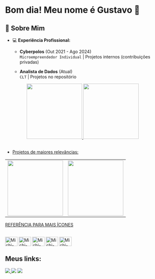 # Bom dia! Meu nome é Gustavo 👋

## 🚀 Sobre Mim

- 💻 **Experiência Profissional:**
  - **Cyberpolos** (Out 2021 - Ago 2024)  
    `Microempreendedor Individual` | Projetos internos (contribuições privadas)  
      
  - **Analista de Dados** (Atual)  
    `CLT` | Projetos no repositório 


<div align="center">
  <a href="https://github.com/gmichin">
  <img height="180em" src="https://github-readme-stats.vercel.app/api?username=gmichin&show_icons=true&theme=dark&include_all_commits=true&count_private=true" />
  <img height="180em" src="https://github-readme-stats.vercel.app/api/top-langs/?username=gmichin&layout=compact&langs_count=8&theme=dark"/>
</div>
</br>

- Projetos de maiores relevâncias:

<div align="center">
  <table>
    <tr>
      <td>
        <a href="https://github.com/gmichin/HEIMDALL">
          <img height="180em" src="https://github-readme-stats.vercel.app/api/pin/?username=gmichin&repo=HEIMDALL&theme=dark" />
        </a>
      </td>
      <td>
        <a href="https://github.com/gmichin/Relatorio_analitico_vendas">
          <img height="180em" src="https://github-readme-stats.vercel.app/api/pin/?username=gmichin&repo=Relatorio_analitico_vendas&theme=dark" />
        </a>
      </td>
    </tr>
  </table>
</div>

  [REFERÊNCIA PARA MAIS ÍCONES](https://devicon.dev/)
  
  <div style="display: inline_block"><br>
  
  <img align="center" alt="Michi-Js" height="30" width="40" src="https://cdn.jsdelivr.net/gh/devicons/devicon/icons/javascript/javascript-original.svg">
  <img align="center" alt="Michi-Flutter" height="30" width="40" src="https://cdn.jsdelivr.net/gh/devicons/devicon/icons/flutter/flutter-original.svg" />
  <img align="center" alt="Michi-Angular" height="30" width="40" src="https://cdn.jsdelivr.net/gh/devicons/devicon@latest/icons/angular/angular-original.svg" />
  <img align="center" alt="Michi-Node" height="30" width="40" src="https://cdn.jsdelivr.net/gh/devicons/devicon@latest/icons/npm/npm-original-wordmark.svg" />
  <img align="center" alt="Michi-MySQL" height="30" width="40" src="https://cdn.jsdelivr.net/gh/devicons/devicon@latest/icons/mysql/mysql-original.svg" />
          
          
          
</div>
 
## **Meus links:**  
<div> 
  <a href="https://www.instagram.com/gmichin/" target="_blank"><img src="https://img.shields.io/badge/-Instagram-%23E4405F?style=for-the-badge&logo=instagram&logoColor=white" target="_blank"> 
  <a href = "mailto:gmassamichi@gmail.com"><img src="https://img.shields.io/badge/-Gmail-%23333?style=for-the-badge&logo=gmail&logoColor=white" target="_blank"></a>
  <a href="https://www.linkedin.com/in/gustavo-nakamura-597b36221/" target="_blank"><img src="https://img.shields.io/badge/-LinkedIn-%230077B5?style=for-the-badge&logo=linkedin&logoColor=white" target="_blank">
 
</div>
